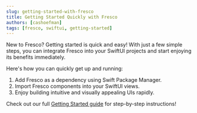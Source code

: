 ```yaml
---
slug: getting-started-with-fresco
title: Getting Started Quickly with Fresco
authors: [cashoefman]
tags: [fresco, swiftui, getting-started]
---
```


New to Fresco? Getting started is quick and easy! With just a few simple steps, you can integrate Fresco into your SwiftUI projects and start enjoying its benefits immediately.

<!-- truncate -->

Here's how you can quickly get up and running:

1. Add Fresco as a dependency using Swift Package Manager.
2. Import Fresco components into your SwiftUI views.
3. Enjoy building intuitive and visually appealing UIs rapidly.

Check out our full [Getting Started guide](/docs/intro) for step-by-step instructions!
